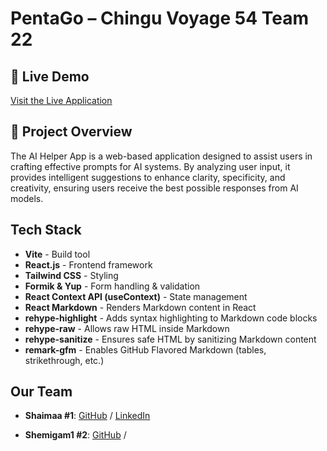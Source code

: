 # PentaGo – Chingu Voyage 54 Team 22

## 🔗 Live Demo

[Visit the Live Application](https://v54-tier2-team-22.vercel.app/)

## 🚀 Project Overview

The AI Helper App is a web-based application designed to assist users in crafting effective prompts for AI systems. By analyzing user input, it provides intelligent suggestions to enhance clarity, specificity, and creativity, ensuring users receive the best possible responses from AI models.

## Tech Stack

- **Vite** - Build tool
- **React.js** - Frontend framework
- **Tailwind CSS** - Styling
- **Formik & Yup** - Form handling & validation
- **React Context API (useContext)** - State management
- **React Markdown** - Renders Markdown content in React
- **rehype-highlight** - Adds syntax highlighting to Markdown code blocks
- **rehype-raw** - Allows raw HTML inside Markdown
- **rehype-sanitize** - Ensures safe HTML by sanitizing Markdown content
- **remark-gfm** - Enables GitHub Flavored Markdown (tables, strikethrough, etc.)

## Our Team

- **Shaimaa #1**: [GitHub](https://github.com/Shaimaa01) / [LinkedIn](https://www.linkedin.com/in/shaimaa-kamel-818bab31b/)

- **Shemigam1 #2**: [GitHub](https://github.com/shemigam1) /
